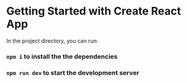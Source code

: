 # Getting Started with Create React App


In the project directory, you can run:

### `npm i` to install the the dependencies 

### `npm run dev` to start the development server
